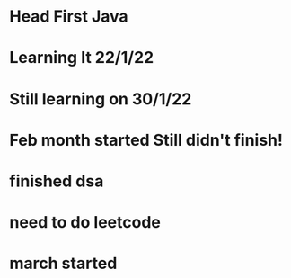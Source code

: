 # Head First Java
# Learning It 22/1/22
# Still learning on 30/1/22
# Feb month started Still didn't finish!
# finished dsa
# need to do leetcode
# march started


